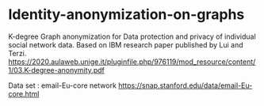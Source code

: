 # Identity-anonymization-on-graphs
K-degree Graph anonymization for Data protection and privacy of individual social network data. Based on IBM research paper published by Lui and Terzi.
https://2020.aulaweb.unige.it/pluginfile.php/976119/mod_resource/content/1/03.K-degree-anonymity.pdf 

Data set : 
email-Eu-core network https://snap.stanford.edu/data/email-Eu-core.html 


